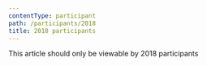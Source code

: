 ```yaml
---
contentType: participant
path: /participants/2018
title: 2018 participants
---
```


This article should only be viewable by 2018 participants